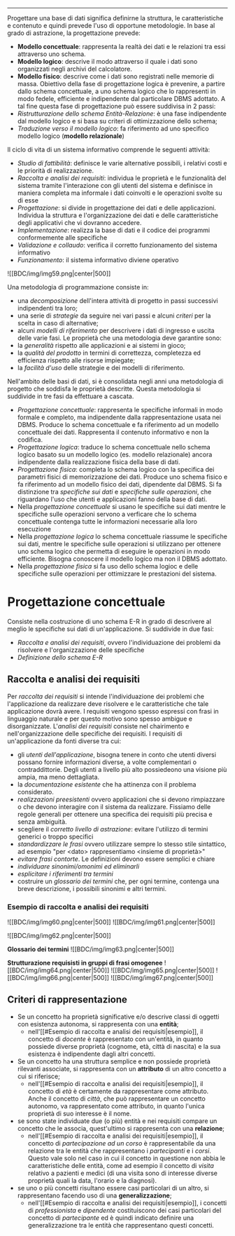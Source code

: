 ----
Progettare una base di dati significa definirne la struttura, le caratteristiche e contenuto e quindi prevede l'uso di opportune metodologie. In base al grado di astrazione, la progettazione prevede: 
- **Modello concettuale**: rappresenta la realtà dei dati e le relazioni tra essi attraverso uno schema.
- **Modello logico**: descrive il modo attraverso il quale i dati sono organizzati negli archivi del calcolatore.
- **Modello fisico**: descrive come i dati sono registrati nelle memorie di massa.
Obiettivo della fase di progettazione logica è prevenire, a partire dallo schema concettuale, a uno schema logico che lo rappresenti in modo fedele, efficiente e indipendente dal particolare DBMS adottato. A tal fine questa fase di progettazione può essere suddivisa in 2 passi:
- *Ristrutturazione dello schema Entità-Relazione*: è una fase indipendente dal modello logico e si basa su criteri di ottimizzazione dello schema;
- *Traduzione verso il modello logico*: fa riferimento ad uno specifico modello logico (**modello relazionale**)

Il ciclo di vita di un sistema informativo comprende le seguenti attività:
- *Studio di fattibilità*: definisce le varie alternative possibili, i relativi costi e le priorità di realizzazione.
- *Raccolta e analisi dei requisiti*: individua le proprietà e le funzionalità del sistema tramite l'interazione con gli utenti del sistema e definisce in maniera completa ma informale i dati coinvolti e le operazioni svolte su di esse
- *Progettazione*: si divide in progettazione dei dati e delle applicazioni. Individua la struttura e l'organizzazione dei dati e delle caratteristiche degli applicativi che vi dovranno accedere.
- *Implementazione*: realizza la base di dati e il codice dei programmi conformemente alle specifiche
- *Validazione e collaudo*: verifica il corretto funzionamento del sistema informativo
- *Funzionamento*: il sistema informativo diviene operativo

![[BDC/img/img59.png|center|500]]

Una metodologia di programmazione consiste in: 
- una *decomposizione* dell'intera attività di progetto in passi successivi indipendenti tra loro;
- una serie di *strategie* da seguire nei vari passi e alcuni *criteri* per la scelta in caso di alternative;
- alcuni *modelli di riferimento* per descrivere i dati di ingresso e uscita delle varie fasi.
Le proprietà che una metodologia deve garantire sono:
- la *generalità* rispetto alle applicazioni e ai sistemi in gioco;
- la *qualità del prodotto* in termini di correttezza, completezza ed efficienza rispetto alle risorse impiegate;
- la *facilità d'uso* delle strategie e dei modelli di riferimento.

Nell'ambito delle basi di dati, si è consolidata negli anni una metodologia di progetto che soddisfa le proprietà descritte. Questa metodologia si suddivide in tre fasi da effettuare a cascata.
- *Progettazione concettuale*: rappresenta le specifiche informali in modo formale e completo, ma indipendente dalla rappresentazione usata nei DBMS. Produce lo schema concettuale e fa riferimento ad un modello concettuale dei dati. Rappresenta il contenuto informativo e non la codifica.
- *Progettazione logica*: traduce lo schema concettuale nello schema logico basato su un modello logico (es. modello relazionale) ancora indipendente dalla realizzazione fisica della base di dati.
- *Progettazione fisica*: completa lo schema logico con la specifica dei parametri fisici di memorizzazione dei dati. Produce uno schema fisico e fa riferimento ad un modello fisico dei dati, dipendente dal DBMS.
Si fa distinzione tra *specifiche sui dati* e *specifiche sulle operazioni*, che riguardano l'uso che utenti e applicazioni fanno della base di dati.
- Nella *progettazione concettuale* si usano le specifiche sui dati mentre le specifiche sulle operazioni servono a verficare che lo schema concettuale contenga tutte le informazioni necessarie alla loro esecuzione
- Nella *progettazione logica* lo schema concettuale riassume le specifiche sui dati, mentre le specifiche sulle operazioni si utilizzano per ottenere uno schema logico che permetta di eseguire le operazioni in modo efficiente. Bisogna conoscere il modello logico ma non il DBMS adottato.
- Nella *progettazione fisica* si fa uso dello schema logioc e delle specifiche sulle operazioni per ottimizzare le prestazioni del sistema.

# Progettazione concettuale
Consiste nella costruzione di uno schema E-R in grado di descrivere al meglio le specifiche sui dati di un'applicazione. Si suddivide in due fasi: 
- *Raccolta e analisi dei requisiti*, ovvero l'individuazione dei problemi da risolvere e l'organizzazione delle specifiche
- *Definizione dello schema E-R*

## Raccolta e analisi dei requisiti
Per *raccolta dei requisiti* si intende l'individuazione dei problemi che l'applicazione da realizzare deve risolvere e le caratteristiche che tale applicazione dovrà avere. I requisiti vengono spesso espressi con frasi in linguaggio naturale e per questo motivo sono spesso ambigue e disorganizzate. L'*analisi dei requisiti* consiste nel chairimento e nell'organizzazione delle specifiche dei requisiti. I requisiti di un'applicazione da fonti diverse tra cui:
- gli *utenti dell'applicazione*, bisogna tenere in conto che utenti diversi possano fornire informazioni diverse, a volte complementari o contraddittorie. Degli utenti a livello più alto possiedeono una visione più ampia, ma meno dettagliata.
- la *documentazione esistente* che ha attinenza con il problema considerato.
- *realizzazioni preesistenti* ovvero applicazioni che si devono rimpiazzare o che devono interagire con il sistema da realizzare.
Fissiamo delle regole generali per ottenere una specifica dei requisiti più precisa e senza ambiguità.
- scegliere il *corretto livello di astrazione*: evitare l'utilizzo di termini generici o troppo specifici
- *standardizzare le frasi* ovvero utilizzare sempre lo stesso stile sintattico, ad esempio "per \<dato\> rappresentiamo \<insieme di proprietà\>" 
- *evitare frasi contorte*. Le definizioni devono essere semplici e chiare
- *individuare sinonimi/omonimi ed eliminarli*
- *esplicitare i riferimenti tra termini*
- costruire un *glossario dei termini* che, per ogni termine, contenga una breve descrizione, i possibili sinonimi e altri termini.

### Esempio di raccolta e analisi dei requisiti
![[BDC/img/img60.png|center|500]]
![[BDC/img/img61.png|center|500]]

![[BDC/img/img62.png|center|500]]

**Glossario dei termini**
![[BDC/img/img63.png|center|500]]

**Strutturazione requisisti in gruppi di frasi omogenee**
![[BDC/img/img64.png|center|500]]
![[BDC/img/img65.png|center|500]]
![[BDC/img/img66.png|center|500]]
![[BDC/img/img67.png|center|500]]

## Criteri di rappresentazione
- Se un concetto ha proprietà significative e/o descrive classi di oggetti con esistenza autonoma, si rappresenta con una **entità**; 
	- nell'[[#Esempio di raccolta e analisi dei requisiti|esempio]], il concetto di *docente* è rappresentato con un'entità, in quanto possiede diverse proprietà (cognome, età, città di nascita) e la sua esistenza è indipendente dagli altri concetti.
- Se un concetto ha una struttura semplice e non possiede proprietà rilevanti associate, si rappresenta con un **attributo** di un altro concetto a cui si riferisce; 
	- nell'[[#Esempio di raccolta e analisi dei requisiti|esempio]], il concetto di *età* è certamente da rappresentare come attributo. Anche il concetto di *città*, che può rappresentare un concetto autonomo, va rappresentato come attributo, in quanto l'unica proprietà di suo interesse è il nome.
- se sono state individuate due (o più) entità e nei requisiti compare un concetto che le associa, quest'ultimo si rappresenta con una **relazione**;
	- nell'[[#Esempio di raccolta e analisi dei requisiti|esempio]], il concetto di *partecipazione ad un corso* è rappresentabile da una relazione tra le entità che rappresentano i *partecipanti* e i *corsi*. Questo vale solo nel caso in cui il concetto in questione non abbia le caratteristiche delle entità, come ad esempio il concetto di *visita* relativo a pazienti e medici (di una visita sono di interesse diverse proprietà quali la data, l'orario e la diagnosi).
- se uno o più concetti risultano essere casi particolari di un altro, si rappresentano facendo uso di una **generalizzazione**;
	- nell'[[#Esempio di raccolta e analisi dei requisiti|esempio]], i concetti di *professionista* e *dipendente* costituiscono dei casi particolari del concetto di *partecipante* ed è quindi indicato definire una generalizzazione tra le entità che rappresentano questi concetti.
